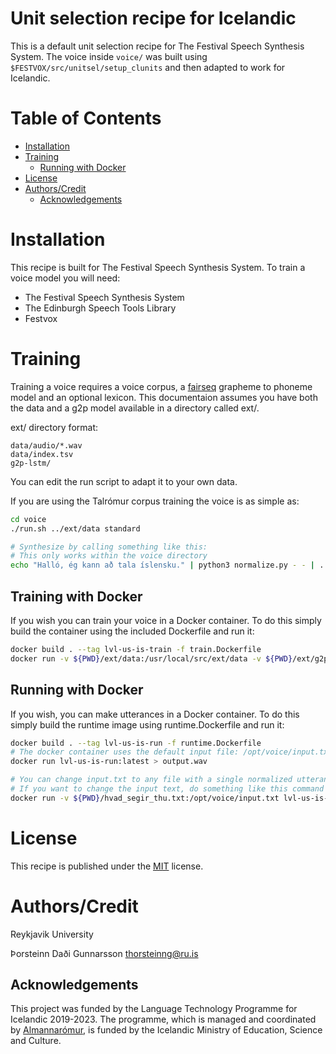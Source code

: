# Unit selection recipe for Icelandic 

This is a default unit selection recipe for The Festival Speech Synthesis System.
The voice inside `voice/` was built using `$FESTVOX/src/unitsel/setup_clunits` and then adapted to work for Icelandic. 

# Table of Contents

- [Installation](#installation)
- [Training](#training)
  * [Running with Docker](#running-with-docker)
- [License](#license)
- [Authors/Credit](#authors-credit)
  * [Acknowledgements](#acknowledgements)

# Installation

This recipe is built for The Festival Speech Synthesis System.
To train a voice model you will need:

* The Festival Speech Synthesis System
* The Edinburgh Speech Tools Library
* Festvox

# Training

Training a voice requires a voice corpus, a [fairseq](https://github.com/grammatek/g2p-lstm) grapheme to phoneme model and an optional lexicon.
This documentaion assumes you have both the data and a g2p model available in a directory called ext/.

ext/ directory format:
```
data/audio/*.wav
data/index.tsv
g2p-lstm/
```

You can edit the run script to adapt it to your own data.

If you are using the Talrómur corpus training the voice is as simple as:


```Bash
cd voice
./run.sh ../ext/data standard

# Synthesize by calling something like this:
# This only works within the voice directory
echo "Halló, ég kann að tala íslensku." | python3 normalize.py - - | ../festival/bin/text2wave -eval festvox/lvl_is_v0_clunits.scm -eval '(voice_lvl_is_v0_clunits)' > demo.wav
```  

## Training with Docker

If you wish you can train your voice in a Docker container.
To do this simply build the container using the included Dockerfile and run it:

```Bash
docker build . --tag lvl-us-is-train -f train.Dockerfile
docker run -v ${PWD}/ext/data:/usr/local/src/ext/data -v ${PWD}/ext/g2p-lstm/:/app/fairseq_g2p -v ${PWD}/voice/:/usr/local/src/voice lvl-us-is-fair:latest
```

## Running with Docker

If you wish, you can make utterances in a Docker container.
To do this simply build the runtime image using runtime.Dockerfile and run it:

```Bash
docker build . --tag lvl-us-is-run -f runtime.Dockerfile
# The docker container uses the default input file: /opt/voice/input.txt
docker run lvl-us-is-run:latest > output.wav

# You can change input.txt to any file with a single normalized utterance
# If you want to change the input text, do something like this command
docker run -v ${PWD}/hvad_segir_thu.txt:/opt/voice/input.txt lvl-us-is-run:latest > hvad.wav
```
# License

This recipe is published under the [MIT](LICENSE) license.

# Authors/Credit
Reykjavik University

Þorsteinn Daði Gunnarsson <thorsteinng@ru.is>

## Acknowledgements

This project was funded by the Language Technology Programme for Icelandic 2019-2023. The programme, which is managed and coordinated by [Almannarómur](https://almannaromur.is/), is funded by the Icelandic Ministry of Education, Science and Culture.

